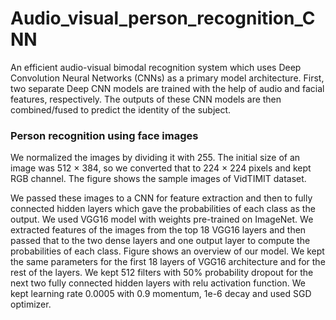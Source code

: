 # Audio_visual_person_recognition_CNN

An efficient audio-visual bimodal recognition system which uses Deep Convolution Neural Networks (CNNs) as a primary model architecture. First, two separate Deep CNN models are trained with the help of audio and facial features, respectively. The outputs of these CNN models are then combined/fused to predict the identity of the subject.

### Person recognition using face images
We normalized the images by dividing it with 255. The initial size of an image was 512 × 384, so we converted that to 224 × 224 pixels and kept RGB channel. The figure shows the sample images of VidTIMIT dataset. 



We passed these images to a CNN for feature extraction and then to fully connected hidden layers which gave the probabilities of each class as the output. We used VGG16 model with weights pre-trained on ImageNet. We extracted features of the images from the top 18 VGG16 layers and then passed that to the two dense layers and one output layer to compute the probabilities of each class. Figure shows an overview of our model. We kept the same parameters for the first 18 layers of VGG16 architecture and for the rest of the layers. We kept 512 filters with 50% probability dropout for the next two fully connected hidden layers with relu activation function. We kept learning rate 0.0005 with 0.9 momentum, 1e-6 decay and used SGD optimizer.

